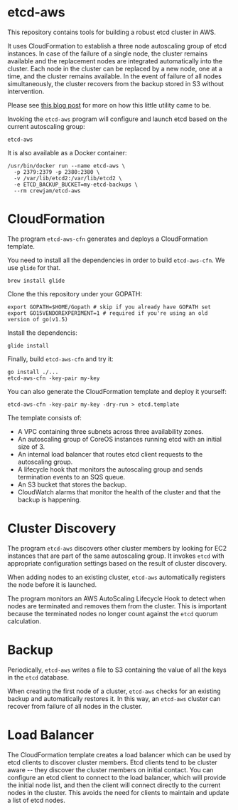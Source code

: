 
# etcd-aws

This repository contains tools for building a robust etcd cluster in AWS.

It uses CloudFormation to establish a three node autoscaling group of etcd instances. In case of the failure of a single node, the cluster remains available and the replacement nodes are integrated automatically into the cluster. Each node in the cluster can be replaced by a new node, one at a time, and the cluster remains available. In the event of failure of all nodes simultaneously, the cluster recovers from the backup stored in S3 without intervention.

Please see [this blog post](https://crewjam.com/etcd-aws) for more on how this little utility came to be.

Invoking the `etcd-aws` program will configure and launch etcd based on the 
current autoscaling group:

    etcd-aws

It is also available as a Docker container:

    /usr/bin/docker run --name etcd-aws \
      -p 2379:2379 -p 2380:2380 \
      -v /var/lib/etcd2:/var/lib/etcd2 \
      -e ETCD_BACKUP_BUCKET=my-etcd-backups \
      --rm crewjam/etcd-aws

# CloudFormation

The program `etcd-aws-cfn` generates and deploys a CloudFormation template.

You need to install all the dependencies in order to build `etcd-aws-cfn`. We use `glide` for that.

    brew install glide

Clone the this repository under your GOPATH:

    export GOPATH=$HOME/Gopath # skip if you already have GOPATH set
    export GO15VENDOREXPERIMENT=1 # required if you're using an old version of go(v1.5)

Install the dependencis:

    glide install

Finally, build `etcd-aws-cfn` and try it:

    go install ./...
    etcd-aws-cfn -key-pair my-key

You can also generate the CloudFormation template and deploy it yourself:

    etcd-aws-cfn -key-pair my-key -dry-run > etcd.template

The template consists of:

- A VPC containing three subnets across three availability zones.
- An autoscaling group of CoreOS instances running etcd with an initial size of 3.
- An internal load balancer that routes etcd client requests to the autoscaling group.
- A lifecycle hook that monitors the autoscaling group and sends termination events to an SQS queue.
- An S3 bucket that stores the backup.
- CloudWatch alarms that monitor the health of the cluster and that the backup is happening.

# Cluster Discovery

The program `etcd-aws` discovers other cluster members by looking for EC2 instances that are part of the same autoscaling group. It invokes `etcd` with appropriate configuration settings based on the result of cluster discovery.

When adding nodes to an existing cluster, `etcd-aws` automatically registers the node before it is launched.

The program monitors an AWS AutoScaling Lifecycle Hook to detect when nodes are terminated and removes them from the cluster. This is important because the terminated nodes no longer count against the `etcd` quorum calculation.

# Backup

Periodically, `etcd-aws` writes a file to S3 containing the value of all the keys in the `etcd` database.

When creating the first node of a cluster, `etcd-aws` checks for an existing backup and automatically restores it. In this way, an `etcd-aws` cluster can recover from failure of all nodes in the cluster.

# Load Balancer

The CloudFormation template creates a load balancer which can be used by etcd clients to discover cluster members. Etcd clients tend to be cluster aware -- they discover the cluster members on initial contact. You can configure an etcd client to connect to the load balancer, which will provide the initial node list, and then the client will connect directly to the current nodes in the cluster. This avoids the need for clients to maintain and update a list of etcd nodes.
